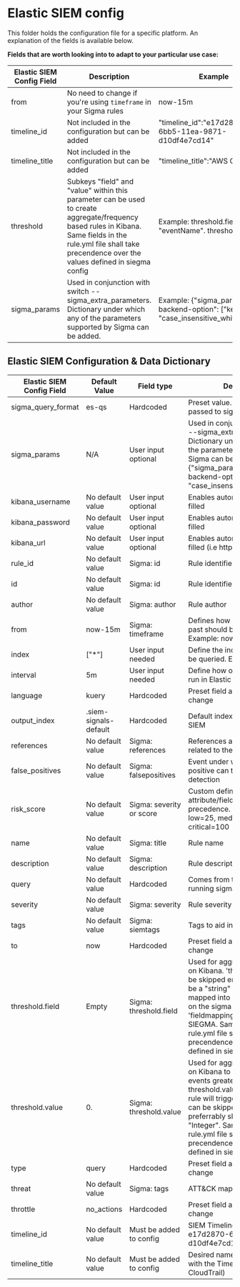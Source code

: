 # Elastic SIEM config

This folder holds the configuration file for a specific platform. An explanation of the fields is available below. 

**Fields that are worth looking into to adapt to your particular use case:**

| Elastic SIEM Config Field | Description                                                       | Example                                               | 
|---------------------------|-------------------------------------------------------------------|-------------------------------------------------------|
| from                      | No need to change if you're using `timeframe` in your Sigma rules | now-15m                                               |
| timeline_id               | Not included in the configuration but can be added                | "timeline_id":"e17d2870-6bb5-11ea-9871-d10df4e7cd14"  |
| timeline_title            | Not included in the configuration but can be added                | "timeline_title":"AWS CloudTrail"                     |
| threshold                 | Subkeys "field" and "value" within this parameter can be used to create aggregate/frequency based rules in Kibana. Same fields in the rule.yml file shall take precendence over the values defined in siegma config | Example: threshold.field: "eventName". threshold.value: 5 |
| sigma_params              | Used in conjunction with switch --sigma_extra_parameters. Dictionary under which any of the parameters supported by Sigma can be added. | Example: {"sigma_params": {"--backend-option": ["key=value", "case_insensitive_whitelist=*"]}} |


## Elastic SIEM Configuration & Data Dictionary 

| Elastic SIEM Config Field  | Default Value         | Field type               | Description                                                                                                                           |
|----------------------------|-----------------------|--------------------------|---------------------------------------------------------------------------------------------------------------------------------------|
| sigma_query_format         | es-qs                 | Hardcoded                | Preset value. This value is passed to sigmac                                                                                          |
| sigma_params               | N/A                   | User input optional      | Used in conjunction with switch --sigma_extra_parameters. Dictionary under which any of the parameters supported by Sigma can be added. Example: {"sigma_params": {"--backend-option": ["key=value", "case_insensitive_whitelist=*"]}} |
| kibana_username            | No default value      | User input optional      | Enables automatic rule upload if filled                                                                                               |
| kibana_password            | No default value      | User input optional      | Enables automatic rule upload if filled                                                                                               |
| kibana_url                 | No default value      | User input optional      | Enables automatic rule import if filled (i.e http://my_kibana:5601)                                                                   |
| rule_id                    | No default value      | Sigma: id                | Rule identifier                                                                                                                       |
| id                         | No default value      | Sigma: id                | Rule identifier                                                                                                                       |
| author                     | No default value      | Sigma: author            | Rule author                                                                                                                           |
| from                       | now-15m               | Sigma: timeframe         | Defines how much data in the past should be queried. Example: now-15m                                                                 |
| index                      | ["*"]                 | User input needed        | Define the indexes that should be queried. Example: filebeat-*                                                                        |
| interval                   | 5m                    | User input needed        | Define how often the rule should run in Elastic SIEM                                                                                  |
| language                   | kuery                 | Hardcoded                | Preset field and value. Don't change                                                                                                  |
| output_index               | .siem-signals-default | Hardcoded                | Default index used by Elastic SIEM                                                                                                    |
| references                 | No default value      | Sigma: references        | References and documentation related to the detection                                                                                 |
| false_positives            | No default value      | Sigma: falsepositives    | Event under which a false positive can trigger the detection                                                                          |
| risk_score                 | No default value      | Sigma: severity or score | Custom defined value in custom attribute/field "score" takes precedence. Otherwise, tag low=25, medium=50, high=75, critical=100      |
| name                       | No default value      | Sigma: title             | Rule name                                                                                                                             |
| description                | No default value      | Sigma: description       | Rule description                                                                                                                      |
| query                      | No default value      | Hardcoded                | Comes from the result of running sigmac                                                                                               |
| severity                   | No default value      | Sigma: severity          | Rule severity                                                                                                                         |
| tags                       | No default value      | Sigma: siemtags          | Tags to aid in rule identification                                                                                                    |
| to                         | now                   | Hardcoded                | Preset field and value. Don't change                                                                                                  |
| threshold.field            | Empty                 | Sigma: threshold.field   | Used for aggregate based rules on Kibana. 'threshold' key can be skipped entirely. Value must be a "string" that can be mapped into ECS format based on the sigma config file 'fieldmappings' passed to SIEGMA. Same fields in the rule.yml file shall take precendence over the values defined in siegma config |
| threshold.value            | 0.                    | Sigma: threshold.value   | Used for aggregate based rules on Kibana to depict count. If events greater than equal to threshold.value are observed, rule will trigger. 'threshold' key can be skipped entirely. Value preferrably should be an "Integer". Same fields in the rule.yml file shall take precendence over the values defined in siegma config |
| type                       | query                 | Hardcoded                | Preset field and value. Don't change                                                                                                  |
| threat                     | No default value      | Sigma: tags              | ATT&CK mapping                                                                                                                        |
| throttle                   | no_actions            | Hardcoded                | Preset field and value. Don't change                                                                                                  |
| timeline_id                | No default value      | Must be added to config  | SIEM Timeline ID (i.e e17d2870-6bb5-11ea-9871-d10df4e7cd14)                                                                           |
| timeline_title             | No default value      | Must be added to config  | Desired name to be associated with the Timeline (i.e AWS CloudTrail)                                                                  |
